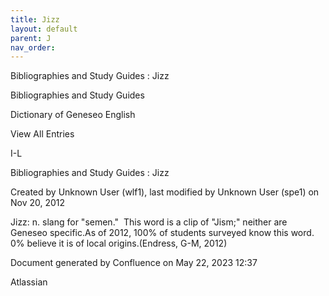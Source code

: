 ```yaml
---
title: Jizz
layout: default
parent: J
nav_order:
---
```


Bibliographies and Study Guides : Jizz

Bibliographies and Study Guides

Dictionary of Geneseo English

View All Entries

I-L

Bibliographies and Study Guides : Jizz

Created by  Unknown User (wlf1), last modified by  Unknown User (spe1) on Nov 20, 2012

Jizz: n. slang for &quot;semen.&quot;  This word is a clip of &quot;Jism;&quot; neither are Geneseo specific.As of 2012, 100% of students surveyed know this word. 0% believe it is of local origins.(Endress, G-M, 2012)

Document generated by Confluence on May 22, 2023 12:37

Atlassian
